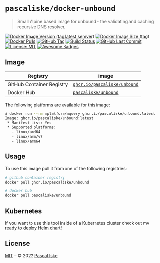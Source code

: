 # `pascaliske/docker-unbound`

> Small Alpine based image for unbound - the validating and caching recursive DNS resolver.

[![Docker Image Version (tag latest semver)](https://img.shields.io/docker/v/pascaliske/unbound/latest?style=flat-square)](https://hub.docker.com/r/pascaliske/unbound) [![Docker Image Size (tag)](https://img.shields.io/docker/image-size/pascaliske/unbound/latest?style=flat-square)](https://hub.docker.com/r/pascaliske/unbound) [![Docker Pulls](https://img.shields.io/docker/pulls/pascaliske/unbound?style=flat-square)](https://hub.docker.com/r/pascaliske/unbound) [![GitHub Tag](https://img.shields.io/github/v/tag/pascaliske/docker-unbound?style=flat-square)](https://github.com/pascaliske/docker-unbound) [![Build Status](https://img.shields.io/github/actions/workflow/status/pascaliske/docker-unbound/image.yml?branch=master&label=build&style=flat-square)](https://github.com/pascaliske/docker-unbound/actions) [![GitHub Last Commit](https://img.shields.io/github/last-commit/pascaliske/docker-unbound?style=flat-square)](https://github.com/pascaliske/docker-unbound) [![License: MIT](https://img.shields.io/badge/License-MIT-blue.svg?style=flat-square)](https://opensource.org/licenses/MIT) [![Awesome Badges](https://img.shields.io/badge/badges-awesome-green.svg?style=flat-square)](https://github.com/Naereen/badges)

## Image

| Registry                  | Image                                                                                               |
| ------------------------- | --------------------------------------------------------------------------------------------------- |
| GitHub Container Registry | [`ghcr.io/pascaliske/unbound`](https://github.com/pascaliske/docker-unbound/pkgs/container/unbound) |
| Docker Hub                | [`pascaliske/unbound`](https://hub.docker.com/r/pascaliske/unbound)                                 |

The following platforms are available for this image:

```bash
$ docker run --rm mplatform/mquery ghcr.io/pascaliske/unbound:latest
Image: ghcr.io/pascaliske/unbound:latest
 * Manifest List: Yes
 * Supported platforms:
   - linux/amd64
   - linux/arm/v7
   - linux/arm64
```

## Usage

To use this image pull it from one of the following registries:

```bash
# github container registry
docker pull ghcr.io/pascaliske/unbound

# docker hub
docker pull pascaliske/unbound
```

## Kubernetes

If you want to use this tool inside of a Kubernetes cluster [check out my ready to deploy Helm chart](https://charts.pascaliske.dev/charts/unbound/?utm_source=GitHub&utm_medium=Repository&utm_campaign=docker-unbound)!

## License

[MIT](LICENSE.md) – © 2022 [Pascal Iske](https://pascaliske.dev)
